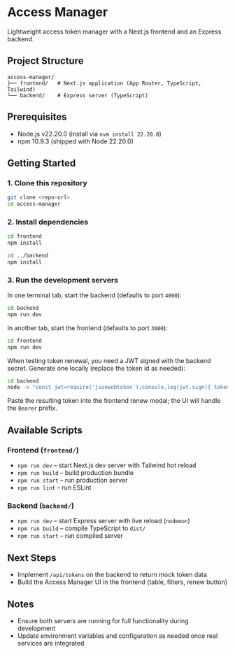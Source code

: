 # Access Manager

Lightweight access token manager with a Next.js frontend and an Express backend.

## Project Structure

```
access-manager/
├── frontend/   # Next.js application (App Router, TypeScript, Tailwind)
└── backend/    # Express server (TypeScript)
```

## Prerequisites

- Node.js v22.20.0 (install via `nvm install 22.20.0`)
- npm 10.9.3 (shipped with Node 22.20.0)

## Getting Started

### 1. Clone this repository

```bash
git clone <repo-url>
cd access-manager
```

### 2. Install dependencies

```bash
cd frontend
npm install

cd ../backend
npm install
```

### 3. Run the development servers

In one terminal tab, start the backend (defaults to port `4000`):

```bash
cd backend
npm run dev
```

In another tab, start the frontend (defaults to port `3000`):

```bash
cd frontend
npm run dev
```

When testing token renewal, you need a JWT signed with the backend secret. Generate one locally (replace the token id as needed):

```bash
cd backend
node -e "const jwt=require('jsonwebtoken');console.log(jwt.sign({ tokenId: 'token-1' }, process.env.JWT_SECRET || 'replace-with-secure-secret', { expiresIn: '90d' }));"
```

Paste the resulting token into the frontend renew modal; the UI will handle the `Bearer` prefix.

## Available Scripts

### Frontend (`frontend/`)

- `npm run dev` – start Next.js dev server with Tailwind hot reload
- `npm run build` – build production bundle
- `npm run start` – run production server
- `npm run lint` – run ESLint

### Backend (`backend/`)

- `npm run dev` – start Express server with live reload (`nodemon`)
- `npm run build` – compile TypeScript to `dist/`
- `npm run start` – run compiled server

## Next Steps

- Implement `/api/tokens` on the backend to return mock token data
- Build the Access Manager UI in the frontend (table, filters, renew button)

## Notes

- Ensure both servers are running for full functionality during development
- Update environment variables and configuration as needed once real services are integrated


